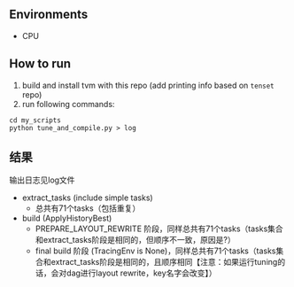 ## Environments
- CPU

## How to run
1. build and install tvm with this repo (add printing info based on `tenset` repo)
2. run following commands:
```
cd my_scripts
python tune_and_compile.py > log
```

## 结果
输出日志见log文件
- extract_tasks (include simple tasks)
  - 总共有71个tasks（包括重复）
- build (ApplyHistoryBest)
  - PREPARE_LAYOUT_REWRITE 阶段，同样总共有71个tasks（tasks集合和extract_tasks阶段是相同的，但顺序不一致，原因是?）
  - final build 阶段 (TracingEnv is None)，同样总共有71个tasks（tasks集合和extract_tasks阶段是相同的，且顺序相同【注意：如果运行tuning的话，会对dag进行layout rewrite，key名字会改变】）
